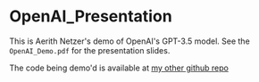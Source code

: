 # OpenAI_Presentation

This is Aerith Netzer's demo of OpenAI's GPT-3.5 model. See the `OpenAI_Demo.pdf` for the presentation slides.

The code being demo'd is available at [my other github repo](www.github.com/aerith-netzer/py-bats)